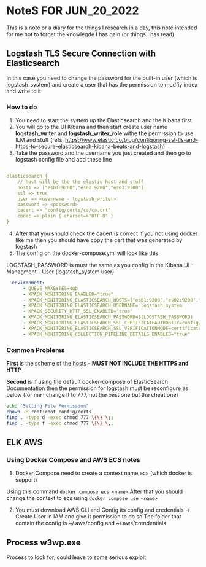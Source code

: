 # NoteS FOR JUN_20_2022

This is a note or a diary for the things I research in a day, this note intended for me not to forget the knowlegde I has gain (or things I has read).

## Logstash TLS Secure Connection with Elasticsearch

In this case you need to change the password for the built-in user (which is logstash_system) and create a user that has the permission to modfiy index and write to it

### How to do

1. You need to start the system up the Elasticsearch and the Kibana first
2. You will go to the UI Kibana and then start create user name **logstash_writer** and **logstash_writer_role** withe the permission to use ILM and
stuff (refs: <https://www.elastic.co/blog/configuring-ssl-tls-and-https-to-secure-elasticsearch-kibana-beats-and-logstash>)
3. Take the password and the username you just created and then go to logstash config file and add these line

```yml

elasticsearch {
    // host will be the the elastic host and stuff
    hosts => ["es01:9200","es02:9200","es03:9200"]
    ssl => true
    user => <username - logstash_writer>
    password => <password>
    cacert => "config/certs/ca/ca.crt"
    codec => plain { charset=>"UTF-8" }
}

```

4. After that you should check the cacert is correct if you not using docker like me then you should have copy the cert that was generated by logstash
5. The config on the docker-compose.yml will look like this

LOGSTASH_PASSWORD is must the same as you config in the Kibana UI - Managment - User (logstash_system user)

```yml
  environment:
      - QUEUE_MAXBYTES=4gb
      - XPACK_MONITORING_ENABLED="true"
      - XPACK_MONITORING_ELASTICSEARCH_HOSTS=["es01:9200","es02:9200","es03:9200"]
      - XPACK_MONITORING_ELASTICSEARCH_USERNAME= logstash_system
      - XPACK_SECURITY_HTTP_SSL_ENABLED="true"
      - XPACK_MONITORING_ELASTICSEARCH_PASSWORD=${LOGSTASH_PASSWORD}
      - XPACK_MONITORING_ELASTICSEARCH_SSL_CERTIFICATEAUTHORITY=config/certs/ca/ca.crt
      - XPACK_MONITORING_ELASTICSEARCH_SSL_VERIFICATIONMODE=certificate
      - XPACK_MONITORING_COLLECTION_PIPELINE_DETAILS_ENABLED="true"
```

### Common Problems

**First** is the scheme of the hosts - **MUST NOT INCLUDE THE HTTPS and HTTP**

**Second** is if using the default docker-compose of ElasticSearch Documentation then the permission for logstash must be reconfigure as below (for me
I change it to 777, not the best one but the cheat one)

```bash
echo "Setting File Permission"
chown -R root:root config/certs
find . -type d -exec chmod 777 \{\} \;;
find . -type f -exec chmod 777 \{\} \;;

```

## ELK AWS

### Using Docker Compose and AWS ECS notes

1. Docker Compose need to create a context name ecs (which docker is support)

Using this command ```docker compose ecs <name>```
After that you should change the context to ecs using ```docker compose use <name>```

2. You must download AWS CLI and Config its config and credentials -> Create User in IAM and give it permission to do so
The folder that contain the config is ~/.aws/config and ~/.aws/crendentials

## Process w3wp.exe

Process to look for, could leave to some serious exploit
